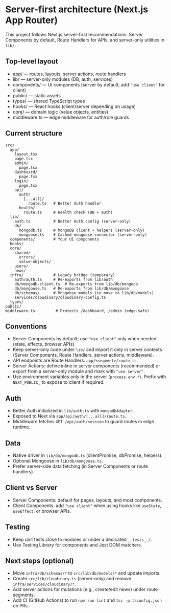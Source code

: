 # Server-first architecture (Next.js App Router)

This project follows Next.js server-first recommendations. Server Components by default, Route Handlers for APIs, and server-only utilities in `lib/`.

## Top-level layout

- app/ — routes, layouts, server actions, route handlers
- lib/ — server-only modules (DB, auth, services)
- components/ — UI components (server by default; add `"use client"` for client)
- public/ — static assets
- types/ — shared TypeScript types
- hooks/ — React hooks (client/server depending on usage)
- core/ — domain logic (value objects, entities)
- middleware.ts — edge middleware for auth/role guards

## Current structure

```
src/
  app/
    layout.tsx
    page.tsx
    admin/
      page.tsx
    dashboard/
      page.tsx
    login/
      page.tsx
    api/
      auth/
        [...all]/
          route.ts   # Better Auth handler
      health/
        route.ts     # Health check (DB + auth)
  lib/
    auth.ts          # Better Auth config (server-only)
    db/
      mongodb.ts     # MongoDB client + helpers (server-only)
      mongoose.ts    # Cached mongoose connector (server-only)
  components/        # Your UI components
  hooks/
  core/
    shared/
      errors/
      value-objects/
    users/
    news/
  infra/             # Legacy bridge (temporary)
    auth/auth.ts     # Re-exports from lib/auth
    db/mongodb-client.ts  # Re-exports from lib/db/mongodb
    db/mongoose.ts   # Re-exports from lib/db/mongoose
    db/schemas/      # Mongoose models (to move to lib/db/models)
    services/cloudinary/cloudinary-config.ts
  types/
public/
middleware.ts         # Protects /dashboard, /admin (edge-safe)
```

## Conventions

- Server Components by default; use `"use client"` only when needed (state, effects, browser APIs).
- Keep server-only code under `lib/` and import it only in server contexts (Server Components, Route Handlers, server actions, middleware).
- API endpoints are Route Handlers: `app/<segment>/route.ts`.
- Server Actions: define inline in server components (recommended) or export from a server-only module and mark with `"use server"`.
- Use environment variables only in the server (`process.env.*`). Prefix with `NEXT_PUBLIC_` to expose to client if required.

## Auth

- Better Auth initialized in `lib/auth.ts` with `mongodbAdapter`.
- Exposed to Next via `app/api/auth/[...all]/route.ts`.
- Middleware fetches `GET /api/auth/session` to guard routes in edge runtime.

## Data

- Native driver in `lib/db/mongodb.ts` (clientPromise, dbPromise, helpers).
- Optional Mongoose in `lib/db/mongoose.ts`.
- Prefer server-side data fetching (in Server Components or route handlers).

## Client vs Server

- Server Components: default for pages, layouts, and most components.
- Client Components: add `"use client"` when using hooks like `useState`, `useEffect`, or browser APIs.

## Testing

- Keep unit tests close to modules or under a dedicated `__tests__/`.
- Use Testing Library for components and Jest DOM matchers.

## Next steps (optional)

- Move `infra/db/schemas/*` to `src/lib/db/models/*` and update imports.
- Create `src/lib/cloudinary.ts` (server-only) and remove `infra/services/cloudinary/*`.
- Add server actions for mutations (e.g., create/edit news) under route segments.
- Add CI (GitHub Actions) to run `npm run lint` and `tsc -p tsconfig.json` on PRs.
